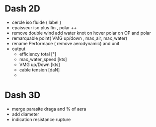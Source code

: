 # Dash 2D
 * cercle iso fluide ( label )
 * epaisseur iso plus fin , polar ++
 * remove double wind  add water knot  on hover polar on OP and polar
 * remarquable point( VMG up/down , max_air, max_water)
 * rename Performace ( remove aerodynamic) and unit 
 * output
    - efficiency total [°]
    - max_water_speed [kts]
    - VMG up/Down [kts]
    - cable tension [daN]
    - 

# Dash 3D
 * merge parasite draga and % of aera
 * add diameter
 *  indication resistance rupture
 